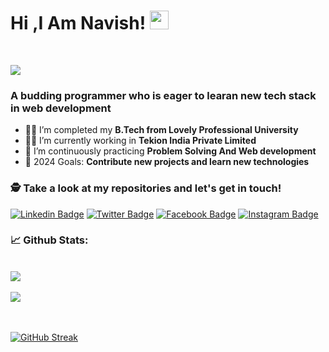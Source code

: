 
# Hi ,I Am Navish! <img src="https://raw.githubusercontent.com/debdutgoswami/debdutgoswami/master/assets/gifs/Hi.gif" width="30px">
<br>

![](https://komarev.com/ghpvc/?username=navishNSR&color=blue)<br>

### A budding programmer who is eager to learan new tech stack in web development<br>

- 👨‍🏭 I’m completed my **B.Tech from Lovely Professional University** <br>
- 👨‍🏭 I’m currently working in **Tekion India Private Limited** <br>
- 🏫 I’m continuously practicing **Problem Solving And Web development** <br>
- 🥅 2024 Goals: **Contribute new projects and learn new technologies** <br>


### 🕵 Take a look at my repositories and let's get in touch!<br>


[![Linkedin Badge](https://img.shields.io/badge/-navishsingh-blue?style=flat-square&logo=Linkedin&logoColor=white&link=https://www.linkedin.com/in/navishsingh/)](https://www.linkedin.com/in/navishsingh/) 
[![Twitter Badge](https://img.shields.io/badge/-@navishsingh2428-1ca0f1?style=flat-square&labelColor=1ca0f1&logo=twitter&logoColor=white&link=https://twitter.com/navishsingh2428)](https://twitter.com/navishsingh2428) 
[![Facebook Badge](https://img.shields.io/badge/-navishsingh242892-3b5998?style=flat-square&labelColor=3b5998&logo=facebook&logoColor=white&link=https://www.facebook.com/navishsingh242892)](https://www.facebook.com/navishsingh242892) 
[![Instagram Badge](https://img.shields.io/badge/-@i.m.navish-E4405F?style=flat-square&logo=instagram&logoColor=white&link=https://www.instagram.com/i.m.navish)](https://www.instagram.com/i.m.navish) 


### 📈 Github Stats:


<br>
<a href="https://github.com/navishNSR">
<img align="center" src="https://github-readme-stats.vercel.app/api?username=navishNSR&show_icons=true&include_all_commits=true&theme=midnight-purple&count_private=true">
</a>
<br><br>
<a href="https://github.com/remcohalman/github-readme-stats">
<img align="center" src="https://github-readme-stats.anuraghazra1.vercel.app/api/top-langs/?username=navishNSR&layout=compact&theme=blue-green" />
</a>
<br>
<br><br>

[![GitHub Streak](https://github-readme-streak-stats.herokuapp.com/?user=navishNSR)](https://git.io/streak-stats)

